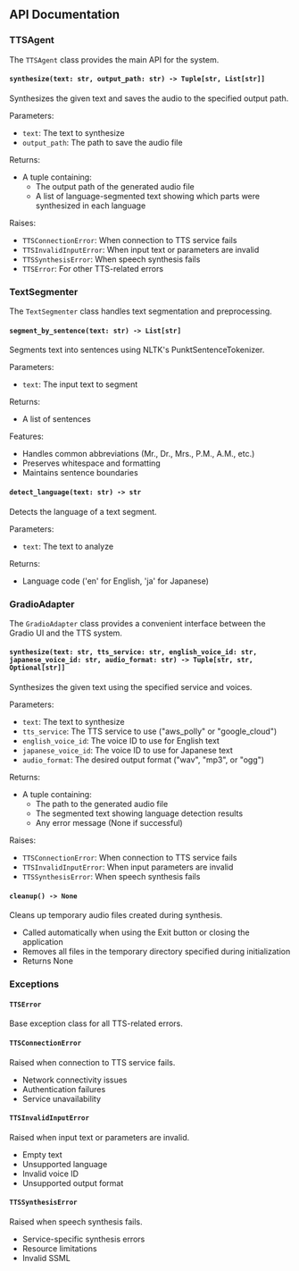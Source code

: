 ## API Documentation

### TTSAgent

The `TTSAgent` class provides the main API for the system.

#### `synthesize(text: str, output_path: str) -> Tuple[str, List[str]]`

Synthesizes the given text and saves the audio to the specified output path.

Parameters:
- `text`: The text to synthesize
- `output_path`: The path to save the audio file

Returns:
- A tuple containing:
  - The output path of the generated audio file
  - A list of language-segmented text showing which parts were synthesized in each language

Raises:
- `TTSConnectionError`: When connection to TTS service fails
- `TTSInvalidInputError`: When input text or parameters are invalid
- `TTSSynthesisError`: When speech synthesis fails
- `TTSError`: For other TTS-related errors

### TextSegmenter

The `TextSegmenter` class handles text segmentation and preprocessing.

#### `segment_by_sentence(text: str) -> List[str]`

Segments text into sentences using NLTK's PunktSentenceTokenizer.

Parameters:
- `text`: The input text to segment

Returns:
- A list of sentences

Features:
- Handles common abbreviations (Mr., Dr., Mrs., P.M., A.M., etc.)
- Preserves whitespace and formatting
- Maintains sentence boundaries

#### `detect_language(text: str) -> str`

Detects the language of a text segment.

Parameters:
- `text`: The text to analyze

Returns:
- Language code ('en' for English, 'ja' for Japanese)

### GradioAdapter

The `GradioAdapter` class provides a convenient interface between the Gradio UI and the TTS system.

#### `synthesize(text: str, tts_service: str, english_voice_id: str, japanese_voice_id: str, audio_format: str) -> Tuple[str, str, Optional[str]]`

Synthesizes the given text using the specified service and voices.

Parameters:
- `text`: The text to synthesize
- `tts_service`: The TTS service to use ("aws_polly" or "google_cloud")
- `english_voice_id`: The voice ID to use for English text
- `japanese_voice_id`: The voice ID to use for Japanese text
- `audio_format`: The desired output format ("wav", "mp3", or "ogg")

Returns:
- A tuple containing:
  - The path to the generated audio file
  - The segmented text showing language detection results
  - Any error message (None if successful)

Raises:
- `TTSConnectionError`: When connection to TTS service fails
- `TTSInvalidInputError`: When input parameters are invalid
- `TTSSynthesisError`: When speech synthesis fails

#### `cleanup() -> None`

Cleans up temporary audio files created during synthesis.

- Called automatically when using the Exit button or closing the application
- Removes all files in the temporary directory specified during initialization
- Returns None

### Exceptions

#### `TTSError`
Base exception class for all TTS-related errors.

#### `TTSConnectionError`
Raised when connection to TTS service fails.
- Network connectivity issues
- Authentication failures
- Service unavailability

#### `TTSInvalidInputError`
Raised when input text or parameters are invalid.
- Empty text
- Unsupported language
- Invalid voice ID
- Unsupported output format

#### `TTSSynthesisError`
Raised when speech synthesis fails.
- Service-specific synthesis errors
- Resource limitations
- Invalid SSML
